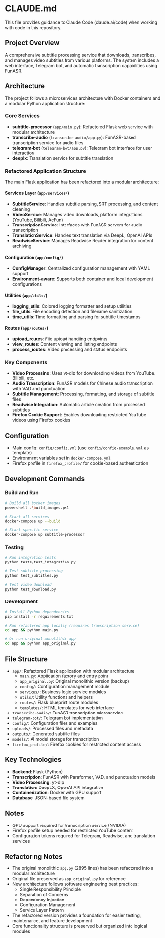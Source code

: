 # CLAUDE.md

This file provides guidance to Claude Code (claude.ai/code) when working with code in this repository.

## Project Overview
A comprehensive subtitle processing service that downloads, transcribes, and manages video subtitles from various platforms. The system includes a web interface, Telegram bot, and automatic transcription capabilities using FunASR.

## Architecture
The project follows a microservices architecture with Docker containers and a modular Python application structure:

### Core Services
- **subtitle-processor** (`app/main.py`): Refactored Flask web service with modular architecture
- **transcribe-audio** (`transcribe-audio/app.py`): FunASR-based transcription service for audio files  
- **telegram-bot** (`telegram-bot/app.py`): Telegram bot interface for user interaction
- **deeplx**: Translation service for subtitle translation

### Refactored Application Structure
The main Flask application has been refactored into a modular architecture:

#### Services Layer (`app/services/`)
- **SubtitleService**: Handles subtitle parsing, SRT processing, and content cleaning
- **VideoService**: Manages video downloads, platform integrations (YouTube, Bilibili, AcFun)
- **TranscriptionService**: Interfaces with FunASR servers for audio transcription
- **TranslationService**: Handles text translation via DeepL, OpenAI APIs
- **ReadwiseService**: Manages Readwise Reader integration for content archiving

#### Configuration (`app/config/`)
- **ConfigManager**: Centralized configuration management with YAML support
- **Environment-aware**: Supports both container and local development configurations

#### Utilities (`app/utils/`)
- **logging_utils**: Colored logging formatter and setup utilities
- **file_utils**: File encoding detection and filename sanitization
- **time_utils**: Time formatting and parsing for subtitle timestamps

#### Routes (`app/routes/`)
- **upload_routes**: File upload handling endpoints
- **view_routes**: Content viewing and listing endpoints  
- **process_routes**: Video processing and status endpoints

### Key Components
- **Video Processing**: Uses yt-dlp for downloading videos from YouTube, Bilibili, etc.
- **Audio Transcription**: FunASR models for Chinese audio transcription with VAD and punctuation
- **Subtitle Management**: Processing, formatting, and storage of subtitle files
- **Readwise Integration**: Automatic article creation from processed subtitles
- **Firefox Cookie Support**: Enables downloading restricted YouTube videos using Firefox cookies

## Configuration
- Main config: `config/config.yml` (use `config/config-example.yml` as template)
- Environment variables set in `docker-compose.yml`
- Firefox profile in `firefox_profile/` for cookie-based authentication

## Development Commands

### Build and Run
```bash
# Build all Docker images
powershell .\build_images.ps1

# Start all services
docker-compose up --build

# Start specific service
docker-compose up subtitle-processor
```

### Testing
```bash
# Run integration tests
python tests/test_integration.py

# Test subtitle processing
python test_subtitles.py

# Test video download
python test_download.py
```

### Development
```bash
# Install Python dependencies
pip install -r requirements.txt

# Run refactored app locally (requires transcription service)
cd app && python main.py

# Or run original monolithic app
cd app && python app_original.py
```

## File Structure
- `app/`: Refactored Flask application with modular architecture
  - `main.py`: Application factory and entry point
  - `app_original.py`: Original monolithic version (backup)
  - `config/`: Configuration management module
  - `services/`: Business logic service modules
  - `utils/`: Utility functions and helpers
  - `routes/`: Flask blueprint route modules
  - `templates/`: HTML templates for web interface
- `transcribe-audio/`: FunASR transcription microservice
- `telegram-bot/`: Telegram bot implementation
- `config/`: Configuration files and examples
- `uploads/`: Processed files and metadata
- `outputs/`: Generated subtitle files
- `models/`: AI model storage for transcription
- `firefox_profile/`: Firefox cookies for restricted content access

## Key Technologies
- **Backend**: Flask (Python)
- **Transcription**: FunASR with Paraformer, VAD, and punctuation models
- **Video Processing**: yt-dlp
- **Translation**: DeepLX, OpenAI API integration
- **Containerization**: Docker with GPU support
- **Database**: JSON-based file system

## Notes
- GPU support required for transcription service (NVIDIA)
- Firefox profile setup needed for restricted YouTube content
- Configuration tokens required for Telegram, Readwise, and translation services

## Refactoring Notes
- The original monolithic `app.py` (2895 lines) has been refactored into a modular architecture
- Original file preserved as `app_original.py` for reference
- New architecture follows software engineering best practices:
  - Single Responsibility Principle
  - Separation of Concerns
  - Dependency Injection
  - Configuration Management
  - Service Layer Pattern
- The refactored version provides a foundation for easier testing, maintenance, and feature development
- Core functionality structure is preserved but organized into logical modules